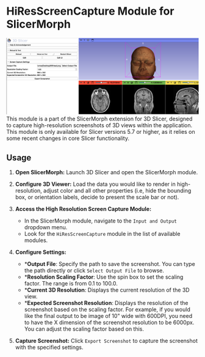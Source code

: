 # HiResScreenCapture Module for SlicerMorph
![HRSCScreenCap.png](HRSCScreenCap.png)
This module is a part of the SlicerMorph extension for 3D Slicer, designed to capture high-resolution screenshots of 3D views within the application. This module is only available for Slicer versions 5.7 or higher, as it relies on some recent changes in core Slicer functionality.

## Usage

1. **Open SlicerMorph:** Launch 3D Slicer and open the SlicerMorph module.

2. **Configure 3D Viewer:** Load the data you would like to render in high-resolution, adjust color and all other properties (i.e, hide the bounding box, or orientation labels, decide to present the scale bar or not).
   
3. **Access the High Resolution Screen Capture Module:**
   - In the SlicerMorph module, navigate to the `Input and Output` dropdown menu.
   - Look for the `HiResScreenCapture` module in the list of available modules.

4. **Configure Settings:**
   - ***Output File**: Specify the path to save the screenshot. You can type the path directly or click `Select Output File` to browse.
   - ***Resolution Scaling Factor**: Use the spin box to set the scaling factor. The range is from 0.1 to 100.0. 
   - ***Current 3D Resolution**: Displays the current resolution of the 3D view.
   - ***Expected Screenshot Resolution**: Displays the resolution of the screenshot based on the scaling factor. For example, if you would like the final output to be image of 10" wide with 600DPI, you need to have the X dimension of the screenshot resolution to be 6000px. You can adjust the scaling factor based on this. 
 
5. **Capture Screenshot:** Click `Export Screenshot` to capture the screenshot with the specified settings.
